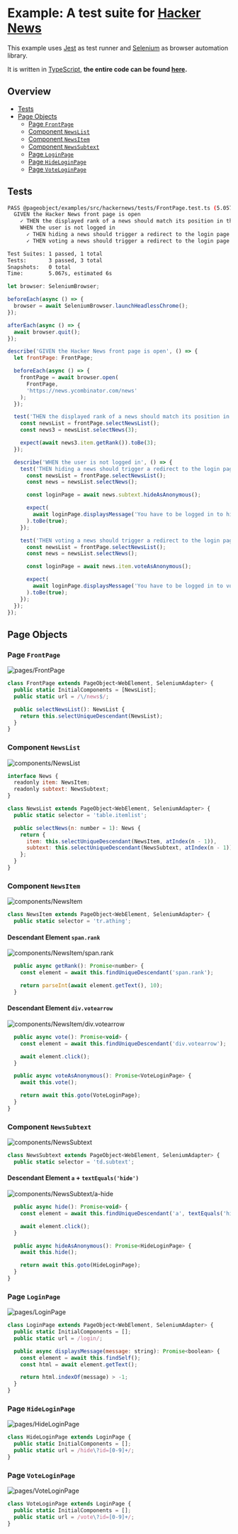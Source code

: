 # Example: A test suite for [Hacker News][hackernews]

This example uses [Jest][jest] as test runner and [Selenium][selenium] as browser automation library.

It is written in [TypeScript][typescript], **the entire code can be found [here][example-code-hackernews].**

## Overview

- [Tests](#tests)
- [Page Objects](#page-objects)
  - [Page `FrontPage`](#page-frontpage)
  - [Component `NewsList`](#component-newslist)
  - [Component `NewsItem`](#component-newsitem)
  - [Component `NewsSubtext`](#component-newssubtext)
  - [Page `LoginPage`](#page-loginpage)
  - [Page `HideLoginPage`](#page-hideloginpage)
  - [Page `VoteLoginPage`](#page-voteloginpage)

## Tests

```sh
PASS @pageobject/examples/src/hackernews/tests/FrontPage.test.ts (5.057s)
  GIVEN the Hacker News front page is open
    ✓ THEN the displayed rank of a news should match its position in the news list (1435ms)
    WHEN the user is not logged in
      ✓ THEN hiding a news should trigger a redirect to the login page (1495ms)
      ✓ THEN voting a news should trigger a redirect to the login page (1999ms)

Test Suites: 1 passed, 1 total
Tests:       3 passed, 3 total
Snapshots:   0 total
Time:        5.067s, estimated 6s
```

```js
let browser: SeleniumBrowser;

beforeEach(async () => {
  browser = await SeleniumBrowser.launchHeadlessChrome();
});

afterEach(async () => {
  await browser.quit();
});

describe('GIVEN the Hacker News front page is open', () => {
  let frontPage: FrontPage;

  beforeEach(async () => {
    frontPage = await browser.open(
      FrontPage,
      'https://news.ycombinator.com/news'
    );
  });

  test('THEN the displayed rank of a news should match its position in the news list', async () => {
    const newsList = frontPage.selectNewsList();
    const news3 = newsList.selectNews(3);

    expect(await news3.item.getRank()).toBe(3);
  });

  describe('WHEN the user is not logged in', () => {
    test('THEN hiding a news should trigger a redirect to the login page', async () => {
      const newsList = frontPage.selectNewsList();
      const news = newsList.selectNews();

      const loginPage = await news.subtext.hideAsAnonymous();

      expect(
        await loginPage.displaysMessage('You have to be logged in to hide.')
      ).toBe(true);
    });

    test('THEN voting a news should trigger a redirect to the login page', async () => {
      const newsList = frontPage.selectNewsList();
      const news = newsList.selectNews();

      const loginPage = await news.item.voteAsAnonymous();

      expect(
        await loginPage.displaysMessage('You have to be logged in to vote.')
      ).toBe(true);
    });
  });
});
```

## Page Objects

### Page `FrontPage`

![pages/FrontPage](pages/FrontPage.png)

```js
class FrontPage extends PageObject<WebElement, SeleniumAdapter> {
  public static InitialComponents = [NewsList];
  public static url = /\/news$/;

  public selectNewsList(): NewsList {
    return this.selectUniqueDescendant(NewsList);
  }
}
```

### Component `NewsList`

![components/NewsList](components/NewsList.png)

```js
interface News {
  readonly item: NewsItem;
  readonly subtext: NewsSubtext;
}

class NewsList extends PageObject<WebElement, SeleniumAdapter> {
  public static selector = 'table.itemlist';

  public selectNews(n: number = 1): News {
    return {
      item: this.selectUniqueDescendant(NewsItem, atIndex(n - 1)),
      subtext: this.selectUniqueDescendant(NewsSubtext, atIndex(n - 1))
    };
  }
}
```

### Component `NewsItem`

![components/NewsItem](components/NewsItem.png)

```js
class NewsItem extends PageObject<WebElement, SeleniumAdapter> {
  public static selector = 'tr.athing';
```

#### Descendant Element `span.rank`

![components/NewsItem/span.rank](components/NewsItem/span.rank.png)

```js
  public async getRank(): Promise<number> {
    const element = await this.findUniqueDescendant('span.rank');

    return parseInt(await element.getText(), 10);
  }
```

#### Descendant Element `div.votearrow`

![components/NewsItem/div.votearrow](components/NewsItem/div.votearrow.png)

```js
  public async vote(): Promise<void> {
    const element = await this.findUniqueDescendant('div.votearrow');

    await element.click();
  }

  public async voteAsAnonymous(): Promise<VoteLoginPage> {
    await this.vote();

    return await this.goto(VoteLoginPage);
  }
}
```

### Component `NewsSubtext`

![components/NewsSubtext](components/NewsSubtext.png)

```js
class NewsSubtext extends PageObject<WebElement, SeleniumAdapter> {
  public static selector = 'td.subtext';
```

#### Descendant Element `a` + `textEquals('hide')`

![components/NewsSubtext/a-hide](components/NewsSubtext/a-hide.png)

```js
  public async hide(): Promise<void> {
    const element = await this.findUniqueDescendant('a', textEquals('hide'));

    await element.click();
  }

  public async hideAsAnonymous(): Promise<HideLoginPage> {
    await this.hide();

    return await this.goto(HideLoginPage);
  }
}
```

### Page `LoginPage`

![pages/LoginPage](pages/LoginPage.png)

```js
class LoginPage extends PageObject<WebElement, SeleniumAdapter> {
  public static InitialComponents = [];
  public static url = /login/;

  public async displaysMessage(message: string): Promise<boolean> {
    const element = await this.findSelf();
    const html = await element.getText();

    return html.indexOf(message) > -1;
  }
}
```

### Page `HideLoginPage`

![pages/HideLoginPage](pages/HideLoginPage.png)

```js
class HideLoginPage extends LoginPage {
  public static InitialComponents = [];
  public static url = /hide\?id=[0-9]+/;
}
```

### Page `VoteLoginPage`

![pages/VoteLoginPage](pages/VoteLoginPage.png)

```js
class VoteLoginPage extends LoginPage {
  public static InitialComponents = [];
  public static url = /vote\?id=[0-9]+/;
}
```

[example-code-hackernews]: https://github.com/clebert/pageobject/tree/master/@pageobject/examples/src/hackernews

[hackernews]: https://news.ycombinator.com/news
[jest]: http://facebook.github.io/jest/
[selenium]: http://seleniumhq.github.io/selenium/docs/api/javascript/index.html
[typescript]: https://www.typescriptlang.org/

